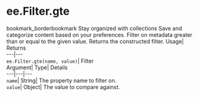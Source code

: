  
#  ee.Filter.gte 
bookmark_borderbookmark Stay organized with collections  Save and categorize content based on your preferences.
Filter on metadata greater than or equal to the given value. 
Returns the constructed filter.
Usage| Returns  
---|---  
`ee.Filter.gte(name, value)`| Filter  
Argument| Type| Details  
---|---|---  
`name`| String| The property name to filter on.  
`value`| Object| The value to compare against.  
